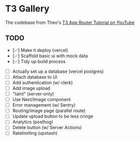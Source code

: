 # T3 Gallery

The codebase from Theo's [T3 App Router Tutorial on YouTube](https://github.com/t3dotgg/t3gallery)

## TODO

- [✅] Make it deploy (vercel)
- [✅] Scaffold basic ui with mock data
- [✅] Tidy up build process
- [ ] Actually set up a database (vercel postgres)
- [ ] Attach database to UI
- [ ] Add authentication (w/ clerk)
- [ ] Add image upload
- [ ] "taint" (server-only)
- [ ] Use Next/Image component
- [ ] Error management (w/ Sentry)
- [ ] Routing/image page (parallel route)
- [ ] Update upload button to be less cringe
- [ ] Analytics (posthog)
- [ ] Delete button (w/ Server Actions)
- [ ] Ratelimiting (upstash)
